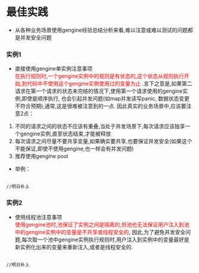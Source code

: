 # 最佳实践
- 从各种业务场景使用gengine经验总结分析来看,难以注意或难以测试的问题都是并发安全问题


### 实例1
- 直接使用gengine单实例注意事项<br/>
<font color=red >在执行规则时,一个gengine实例中的规则是有状态的,这个状态从规则执行开始,到代码中不使用这个gengine实例使用过的变量为止 </font>.言下之意是,如果第二请求在第一个请求的状态未完结的情况下,使用第一个请求使用的gengine实例,即使是顺序执行,
也会引起并发问题(如map并发读写panic, 数据状态变更不符合预期),通常,这是很难被注意到的一点.
因此真实的业务场景中,应该要注意2点：
1. 不同的请求之间的状态不应该有重叠,当处于并发场景下,每次请求应该独享一个gengine实例,直至状态结束,才能被释放
2. 每次请求之间尽量不要共享变量,如果确实要共享,也要保证并发安全(如果这个不能保证,即使不使用gengine,也一样会有并发问题)
3. 推荐使用gengine pool

- 举例：

```golang

//明日补上

```






### 实例2
- 使用线程池注意事项<br/>
<font color=red >使用gengine池时,池保证了实例之间是隔离的,但池也无法保证用户注入到池中的gengine实例中的变量是不共享或线程安全的</font>,
因此,为了避免并发安全问题,每次取一个池中gengine实例执行规则时,用户注入到实例中的变量最好是新实例化出来的变量来重新注入,或者是线程安全的.

```golang

//明日补上

```


